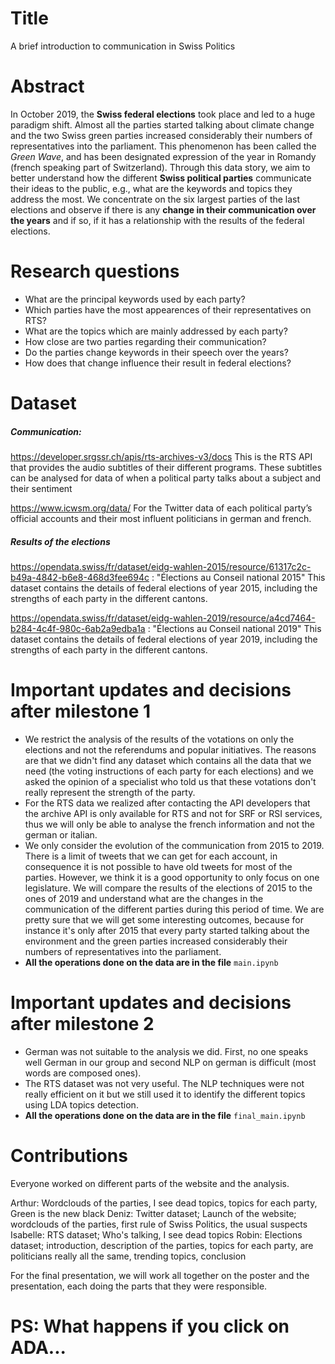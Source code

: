# Title
A brief introduction to communication in Swiss Politics

# Abstract
In October 2019, the **Swiss federal elections** took place and led to a huge paradigm shift. Almost all the parties started talking about climate change and the two Swiss green parties increased considerably their numbers of representatives into the parliament. This phenomenon has been called the *Green Wave*, and has been designated expression of the year in Romandy (french speaking part of Switzerland). Through this data story, we aim to better understand how the different **Swiss political parties** communicate their ideas to the public, e.g., what are the keywords and topics they address the most. We concentrate on the six largest parties of the last elections and observe if there is any **change in their communication over the years** and if so, if it has a relationship with the results of the federal elections.

# Research questions
- What are the principal keywords used by each party?
- Which parties have the most appearences of their representatives on RTS?
- What are the topics which are mainly addressed by each party?
- How close are two parties regarding their communication?
- Do the parties change keywords in their speech over the years?
- How does that change influence their result in federal elections?

# Dataset

##### Communication:
https://developer.srgssr.ch/apis/rts-archives-v3/docs This is the RTS API that provides the audio subtitles of their different programs. These subtitles can be analysed for data of when a political party talks about a subject and their sentiment

https://www.icwsm.org/data/ For the Twitter data of each political party’s official accounts and their most influent politicians in german and french.

##### Results of the elections
https://opendata.swiss/fr/dataset/eidg-wahlen-2015/resource/61317c2c-b49a-4842-b6e8-468d3fee694c : "Élections au Conseil national 2015"
This dataset contains the details of federal elections of year 2015, including the strengths of each party in the different cantons.

https://opendata.swiss/fr/dataset/eidg-wahlen-2019/resource/a4cd7464-b284-4c4f-980c-6ab2a9edba1a : "Élections au Conseil national 2019"
This dataset contains the details of federal elections of year 2019, including the strengths of each party in the different cantons.

# Important updates and decisions after milestone 1
- We restrict the analysis of the results of the votations on only the elections and not the referendums and popular initiatives. The reasons are that we didn't find any dataset which contains all the data that we need (the voting instructions of each party for each elections) and we asked the opinion of a specialist who told us that these votations don't really represent the strength of the party.
- For the RTS data we realized after contacting the API developers that the archive API is only available for RTS and not for SRF or RSI services, thus we will only be able to analyse the french information and not the german or italian.
- We only consider the evolution of the communication from 2015 to 2019. There is a limit of tweets that we can get for each account, in consequence it is not possible to have old tweets for most of the parties. However, we think it is a good opportunity to only focus on one legislature. We will compare the results of the elections of 2015 to the ones of 2019 and understand what are the changes in the communication of the different parties during this period of time. We are pretty sure that we will get some interesting outcomes, because for instance it's only after 2015 that every party started talking about the environment and the green parties increased considerably their numbers of representatives into the parliament.
- **All the operations done on the data are in the file** `main.ipynb`

# Important updates and decisions after milestone 2
- German was not suitable to the analysis we did. First, no one speaks well German in our group and second NLP on german is difficult (most words are composed ones).
- The RTS dataset was not very useful. The NLP techniques were not really efficient on it but we still used it to identify the different topics using LDA topics detection.
- **All the operations done on the data are in the file** `final_main.ipynb`

# Contributions
Everyone worked on different parts of the website and the analysis.

Arthur: Wordclouds of the parties, I see dead topics, topics for each party, Green is the new black
Deniz: Twitter dataset; Launch of the website; wordclouds of the parties, first rule of Swiss Politics, the usual suspects
Isabelle: RTS dataset; Who's talking, I see dead topics
Robin: Elections dataset; introduction, description of the parties, topics for each party, are politicians really all the same, trending topics, conclusion

For the final presentation, we will work all together on the poster and the presentation, each doing the parts that they were responsible.

# PS: What happens if you click on ADA...
